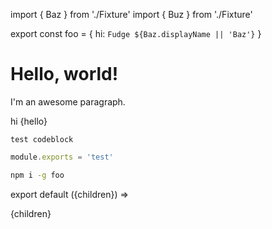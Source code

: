 import { Baz } from './Fixture'
import { Buz } from './Fixture'

export const foo = {
  hi: `Fudge ${Baz.displayName || 'Baz'}`
}

# Hello, world!


I'm an awesome paragraph.

<Foo bg='red'>
  <Bar>hi</Bar>
    {hello}
</Foo>

```
test codeblock
```

```js
module.exports = 'test'
```

```sh
npm i -g foo
```

export default ({children}) => <div>{children}</div>
